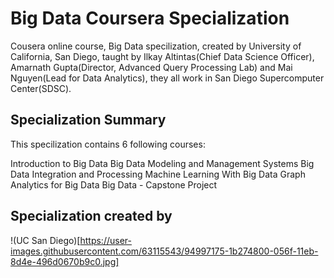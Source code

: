 # Big Data Coursera Specialization

Cousera online course, Big Data specilization, created by University of California, San Diego, taught by Ilkay Altintas(Chief Data Science Officer), Amarnath Gupta(Director, Advanced Query Processing Lab) and Mai Nguyen(Lead for Data Analytics), they all work in San Diego Supercomputer Center(SDSC).

## Specialization Summary

This specilization contains 6 following courses:

Introduction to Big Data
Big Data Modeling and Management Systems
Big Data Integration and Processing
Machine Learning With Big Data
Graph Analytics for Big Data
Big Data - Capstone Project

## Specialization created by

!(UC San Diego)[https://user-images.githubusercontent.com/63115543/94997175-1b274800-056f-11eb-8d4e-496d0670b9c0.jpg]
